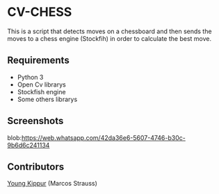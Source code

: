 # CV-CHESS
This is a script that detects moves on a chessboard and then sends the moves 
to a chess engine (Stockfih) in order to calculate the best move.

## Requirements
 * Python 3
 * Open Cv librarys
 * Stockfish engine
 * Some others librarys

## Screenshots
blob:https://web.whatsapp.com/42da36e6-5607-4746-b30c-9b6d6c241134

## Contributors
[Young Kippur](https://github.com/YoungKippur) (Marcos Strauss)
